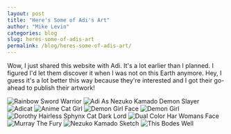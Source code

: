 ```yaml
---
layout: post
title: "Here's Some of Adi's Art"
author: "Mike Levin"
categories: blog
slug: heres-some-of-adis-art
permalink: /blog/heres-some-of-adis-art/
---
```


Wow, I just shared this website with Adi. It's a lot earlier than I planned. I
figured I'd let them discover it when I was not on this Earth anymore. Hey, I
guess it's a lot better this way because they're interested and I got their
go-ahead to publish their artwork!

![Rainbow Sword Warrior](/assets/images/rainbow-sword-warrior.jpg)
![Adi As Nezuko Kamado Demon Slayer](/assets/images/adi-as-nezuko-kamado-demon-slayer.jpg)
![Adicat](/assets/images/adicat.jpg)
![Anime Cat Girl](/assets/images/anime-cat-girl.jpg)
![Demon Girl Face](/assets/images/demon-girl-face.jpg)
![Demon Girl](/assets/images/demon-girl.jpg)
![Dorothy Hairless Sphynx Cat Dark Lord](/assets/images/dorothy-hairless-sphynx-cat-dark-lord.jpg)
![Dual Color Har Womans Face](/assets/images/dual-color-har-womans-face.jpg)
![Murray The Fury](/assets/images/murray-the-fury.jpg)
![Nezuko Kamado Sketch](/assets/images/nezuko-kamado-sketch.jpg)
![This Bodes Well](/assets/images/this-bodes-well.jpg)


